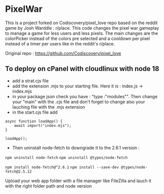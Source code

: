 # PixelWar

This is a project forked on Codiscovery/pixel_love repo based on the reddit game by Josh Warddle : r/place. 
This code changes the pixel war gameplay to manage a game for less users and less pixels. The main changes are the colorPicker instead of the colors pre selected and a cooldown per pixel instead of a timer per users like in the reddit's r/place.

Original repo : https://github.com/Codiscovery/pixel_love

## To deploy on cPanel with cloudlinux with node 18

- add a strat.cjs file 
- add the extension .mjs to your starting file. Here it is : index.js -> index.mjs
- in your package json check you have : "type :"modules"". Then change your "main" with the .cjs file and don't forget to change also your lauching file with the .mjs extension 
- in the start.cjs file add 

````
async function loadApp() {
    await import("index.mjs");
}

loadApp();
````

- Then uninstall node-fetch to downgrade it to the 2.6.1 version : 

`npm uninstall node-fetch`
`npm uninstall @types/node-fetch`

`npm install node-fetch@^2.6.1`
`npm install --save-dev @types/node-fetch@2.5.12`

Upload your web app folder with a file manager like FileZilla and lauch it with the right folder path and node version




